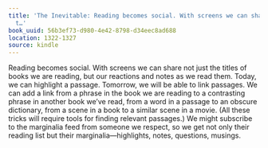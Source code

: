 ```yaml
---
title: 'The Inevitable: Reading becomes social. With screens we can share not just
  t…'
book_uuid: 56b3ef73-d980-4e42-8798-d34eec8ad688
location: 1322-1327
source: kindle
---
```


Reading becomes social. With screens we can share not just the titles of books we are reading, but our reactions and notes as we read them. Today, we can highlight a passage. Tomorrow, we will be able to link passages. We can add a link from a phrase in the book we are reading to a contrasting phrase in another book we’ve read, from a word in a passage to an obscure dictionary, from a scene in a book to a similar scene in a movie. (All these tricks will require tools for finding relevant passages.) We might subscribe to the marginalia feed from someone we respect, so we get not only their reading list but their marginalia—highlights, notes, questions, musings.